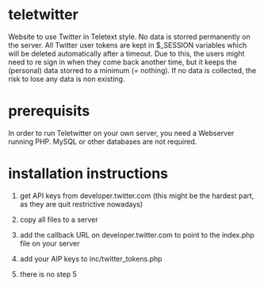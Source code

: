 # teletwitter
Website to use Twitter in Teletext style. No data is storred permanently on the server. All Twitter user tokens are kept in $_SESSION variables which will be deleted automatically after a timeout. Due to this, the users might need to re sign in when they come back another time, but it keeps the (personal) data storred to a minimum (= nothing). If no data is collected, the risk to lose any data is non existing.

# prerequisits

In order to run Teletwitter on your own server, you need a Webserver running PHP. MySQL or other databases are not required.

# installation instructions

1. get API keys from developer.twitter.com
(this might be the hardest part, as they are quit restrictive nowadays)

2. copy all files to a server

3. add the callback URL on developer.twitter.com to point to the index.php file on your server

4. add your AIP keys to inc/twitter_tokens.php

5. there is no step 5
